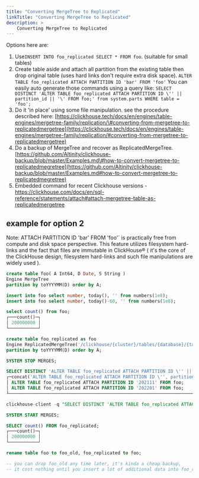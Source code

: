 ```yaml
---
title: "Converting MergeTree to Replicated"
linkTitle: "Converting MergeTree to Replicated"
description: >
    Converting MergeTree to Replicated
---
```

Options here are:

1. Use`INSERT INTO foo_replicated SELECT * FROM foo`. (suitable for small tables)
2. Create table aside and attach all partition from the existing table then drop original table (uses hard links don't require extra disk space). `ALTER TABLE foo_replicated ATTACH PARTITION ID 'bar' FROM 'foo'` You can easily auto generate those commands using a query like: `SELECT DISTINCT 'ALTER TABLE foo_replicated ATTACH PARTITION ID \'' || partition_id || '\' FROM foo;' from system.parts WHERE table = 'foo';`
3. Do it 'in place' using some file manipulation. see the procedure described here: [https://clickhouse.tech/docs/en/engines/table-engines/mergetree-family/replication/\#converting-from-mergetree-to-replicatedmergetree](https://clickhouse.tech/docs/en/engines/table-engines/mergetree-family/replication/#converting-from-mergetree-to-replicatedmergetree)
4. Do a backup of MergeTree and recover as ReplicatedMergeTree. [https://github.com/Altinity/clickhouse-backup/blob/master/Examples.md\#how-to-convert-mergetree-to-replicatedmegretree](https://github.com/Altinity/clickhouse-backup/blob/master/Examples.md#how-to-convert-mergetree-to-replicatedmegretree)
5. Embedded command for recent Clickhouse versions - https://clickhouse.com/docs/en/sql-reference/statements/attach#attach-mergetree-table-as-replicatedmergetree

## example for option 2

Note: ATTACH PARTITION ID 'bar' FROM 'foo'` is practically free from compute and disk space perspective. This feature utilizes filesystem hard-links and the fact that files are immutable in ClickHouse® ( it's the core of the ClickHouse design, filesystem hard-links and such file manipulations are widely used ).

```sql
create table foo( A Int64, D Date, S String ) 
Engine MergeTree 
partition by toYYYYMM(D) order by A;

insert into foo select number, today(), '' from numbers(1e8);
insert into foo select number, today()-60, '' from numbers(1e8);

select count() from foo;
┌───count()─┐
│ 200000000 │
└───────────┘

create table foo_replicated as foo 
Engine ReplicatedMergeTree('/clickhouse/{cluster}/tables/{database}/{table}/{shard}','{replica}')
partition by toYYYYMM(D) order by A;

SYSTEM STOP MERGES;

SELECT DISTINCT 'ALTER TABLE foo_replicated ATTACH PARTITION ID \'' || partition_id || '\' FROM foo;' from system.parts WHERE table = 'foo' AND active;
┌─concat('ALTER TABLE foo_replicated ATTACH PARTITION ID \'', partition_id, '\' FROM foo;')─┐
│ ALTER TABLE foo_replicated ATTACH PARTITION ID '202111' FROM foo;                         │
│ ALTER TABLE foo_replicated ATTACH PARTITION ID '202201' FROM foo;                         │
└───────────────────────────────────────────────────────────────────────────────────────────┘

clickhouse-client -q "SELECT DISTINCT 'ALTER TABLE foo_replicated ATTACH PARTITION ID \'' || partition_id || '\' FROM foo;' from system.parts WHERE table = 'foo' format TabSeparatedRaw" |clickhouse-client -mn

SYSTEM START MERGES;

SELECT count() FROM foo_replicated;
┌───count()─┐
│ 200000000 │
└───────────┘

rename table foo to foo_old, foo_replicated to foo;

-- you can drop foo_old any time later, it's kinda a cheap backup, 
-- it cost nothing until you insert a lot of additional data into foo_replicated
```
